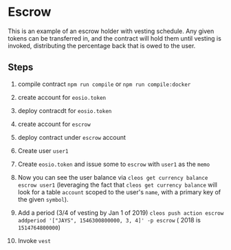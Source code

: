 # Escrow

This is an example of an escrow holder with vesting schedule. Any given tokens can be transferred in,
and the contract will hold them until vesting is invoked, distributing the percentage back that is owed to the user.

## Steps

1. compile contract `npm run compile` or `npm run compile:docker`

1. create account for `eosio.token`

1. deploy contracdt for `eosio.token`

1. create account for `escrow`

1. deploy contract under `escrow` account

1. Create user `user1`

1. Create `eosio.token` and issue some to `escrow` with `user1` as the `memo`

1. Now you can see the user balance via `cleos get currency balance escrow user1` (leveraging the fact that `cleos get currency balance` will look for a table `account` scoped to the user's `name`, with a primary key of the given `symbol`).

1. Add a period (3/4 of vesting by Jan 1 of 2019) `cleos push action escrow addperiod '["JAYS", 1546300800000, 3, 4]' -p escrow`
   ( 2018 is `1514764800000`)

1. Invoke `vest`
